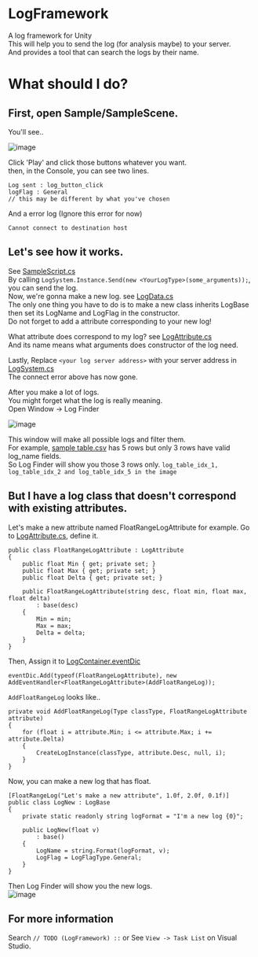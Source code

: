 # LogFramework
A log framework for Unity  
This will help you to send the log (for analysis maybe) to your server.  
And provides a tool that can search the logs by their name.

# What should I do?
## First, open Sample/SampleScene.  
You'll see..

![image](https://user-images.githubusercontent.com/45890606/108326117-35577f00-720d-11eb-8ccd-ff5ad50e80d5.png)

Click 'Play' and click those buttons whatever you want.  
then, in the Console, you can see two lines.
```
Log sent : log_button_click
logFlag : General
// this may be different by what you've chosen
```
And a error log (Ignore this error for now)
```
Cannot connect to destination host
```
 
## Let's see how it works.  
See [SampleScript.cs](https://github.com/Elysia-ff/LogFramework/blob/main/Assets/LogFramework/Sample/SampleScript.cs)  
By calling `LogSystem.Instance.Send(new <YourLogType>(some_arguments));`, you can send the log.  
Now, we're gonna make a new log. see [LogData.cs](https://github.com/Elysia-ff/LogFramework/blob/main/Assets/LogFramework/LogData.cs)  
The only one thing you have to do is to make a new class inherits LogBase then set its LogName and LogFlag in the constructor.  
Do not forget to add a attribute corresponding to your new log!  

What attribute does correspond to my log? see [LogAttribute.cs](https://github.com/Elysia-ff/LogFramework/blob/main/Assets/LogFramework/LogAttribute.cs)  
And its name means what arguments does constructor of the log need.

Lastly, Replace `<your log server address>` with your server address in [LogSystem.cs](https://github.com/Elysia-ff/LogFramework/blob/3a8a83267b21399e8246bee50f5fed1c810a81b7/Assets/LogFramework/LogSystem.cs#L49)  
The connect error above has now gone.

After you make a lot of logs.  
You might forget what the log is really meaning.  
Open Window -> Log Finder

![image](https://user-images.githubusercontent.com/45890606/108326030-1bb63780-720d-11eb-903d-beee3d3e35c2.png)

This window will make all possible logs and filter them.  
For example, [sample table.csv](https://github.com/Elysia-ff/LogFramework/blob/main/Assets/LogFramework/Sample/sample%20table.csv) has 5 rows 
but only 3 rows have valid log_name fields.  
So Log Finder will show you those 3 rows only. `log_table_idx_1, log_table_idx_2 and log_table_idx_5 in the image`  

## But I have a log class that doesn't correspond with existing attributes.
Let's make a new attribute named FloatRangeLogAttribute for example.
Go to [LogAttribute.cs](https://github.com/Elysia-ff/LogFramework/blob/3a8a83267b21399e8246bee50f5fed1c810a81b7/Assets/LogFramework/LogAttribute.cs), 
define it.  
```
public class FloatRangeLogAttribute : LogAttribute
{
    public float Min { get; private set; }
    public float Max { get; private set; }
    public float Delta { get; private set; }

    public FloatRangeLogAttribute(string desc, float min, float max, float delta)
        : base(desc)
    {
        Min = min;
        Max = max;
        Delta = delta;
    }
}
```
Then, Assign it to [LogContainer.eventDic](https://github.com/Elysia-ff/LogFramework/blob/3a8a83267b21399e8246bee50f5fed1c810a81b7/Assets/LogFramework/Editor/LogContainer.cs#L12)  
```
eventDic.Add(typeof(FloatRangeLogAttribute), new AddEventHandler<FloatRangeLogAttribute>(AddFloatRangeLog));
```

`AddFloatRangeLog` looks like..  
```
private void AddFloatRangeLog(Type classType, FloatRangeLogAttribute attribute)
{
    for (float i = attribute.Min; i <= attribute.Max; i += attribute.Delta)
    {
        CreateLogInstance(classType, attribute.Desc, null, i);
    }
}
```

Now, you can make a new log that has float.
```
[FloatRangeLog("Let's make a new attribute", 1.0f, 2.0f, 0.1f)]
public class LogNew : LogBase
{
    private static readonly string logFormat = "I'm a new log {0}";

    public LogNew(float v)
        : base()
    {
        LogName = string.Format(logFormat, v);
        LogFlag = LogFlagType.General;
    }
}
```

Then Log Finder will show you the new logs.  
![image](https://user-images.githubusercontent.com/45890606/108339828-40191080-721b-11eb-8a67-5824c32e28c0.png)

## For more information
Search `// TODO (LogFramework) ::` or See `View -> Task List` on Visual Studio.
